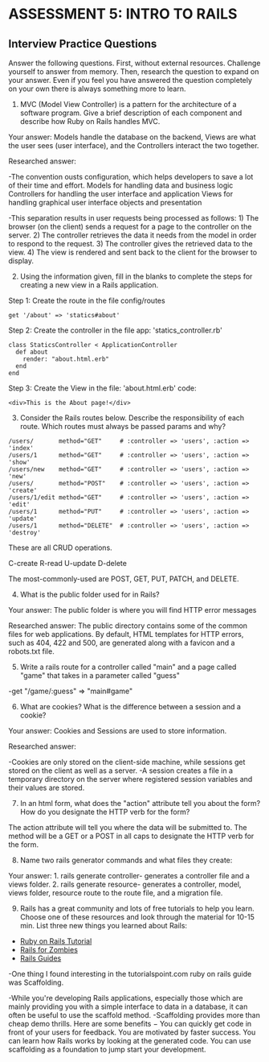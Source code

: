 # ASSESSMENT 5: INTRO TO RAILS
## Interview Practice Questions

Answer the following questions. First, without external resources. Challenge yourself to answer from memory. Then, research the question to expand on your answer. Even if you feel you have answered the question completely on your own there is always something more to learn.

1. MVC (Model View Controller) is a pattern for the architecture of a software program. Give a brief description of each component and describe how Ruby on Rails handles MVC.

  Your answer: Models handle the database on the backend, Views are what the user sees (user interface), and the Controllers interact the two together. 

  Researched answer:
  
  -The convention ousts configuration, which helps developers to save a lot of their time and effort. 
    Models for handling data and business logic
    Controllers for handling the user interface and application
    Views for handling graphical user interface objects and presentation
    
  -This separation results in user requests being processed as follows:
    1) The browser (on the client) sends a request for a page to the controller on the server.
    2) The controller retrieves the data it needs from the model in order to respond to the request.
    3) The controller gives the retrieved data to the view.
    4) The view is rendered and sent back to the client for the browser to display.



2. Using the information given, fill in the blanks to complete the steps for creating a new view in a Rails application.

  Step 1: Create the route in the file config/routes
  ```
  get '/about' => 'statics#about'
  ```

  Step 2: Create the controller in the file app: 'statics_controller.rb'
  ```
  class StaticsController < ApplicationController
    def about
      render: "about.html.erb"
    end
  end
  ```

  Step 3: Create the View in the file: 'about.html.erb'
  code:
  ```
  <div>This is the About page!</div>
  ```


3. Consider the Rails routes below. Describe the responsibility of  each route. Which routes must always be passed params and why?

```
/users/       method="GET"     # :controller => 'users', :action => 'index'
/users/1      method="GET"     # :controller => 'users', :action => 'show' 
/users/new    method="GET"     # :controller => 'users', :action => 'new'
/users/       method="POST"    # :controller => 'users', :action => 'create'
/users/1/edit method="GET"     # :controller => 'users', :action => 'edit'
/users/1      method="PUT"     # :controller => 'users', :action => 'update'
/users/1      method="DELETE"  # :controller => 'users', :action => 'destroy'
```

  These are all CRUD operations.

  C-create R-read U-update D-delete

  The most-commonly-used are POST, GET, PUT, PATCH, and DELETE. 

4. What is the public folder used for in Rails?

  Your answer: The public folder is where you will find HTTP error messages

  Researched answer: The public directory contains some of the common files for web applications. By default, HTML templates for HTTP errors, such as 404, 422 and 500, are generated along with a favicon and a robots.txt file.



5. Write a rails route for a controller called "main" and a page called "game" that takes in a parameter called "guess"

  -get "/game/:guess" => "main#game"

6. What are cookies? What is the difference between a session and a cookie?

  Your answer: Cookies and Sessions are used to store information. 

  Researched answer:
  
  -Cookies are only stored on the client-side machine, while sessions get stored on the client as well as a server.
  -A session creates a file in a temporary directory on the server where registered session variables and their values are stored.




7. In an html form, what does the "action" attribute tell you about the form? How do you designate the HTTP verb for the form?

  The action attribute will tell you where the data will be submitted to. The method will be a GET or a POST in all caps to designate the HTTP verb for the form.



8. Name two rails generator commands and what files they create:

  Your answer:
    1. rails generate controller- generates a controller file and a views folder.
    2. rails generate resource- generates a controller, model, views folder, resource route to the route file, and a migration file.

9. Rails has a great community and lots of free tutorials to help you learn. Choose one of these resources and look through the material for 10-15 min. List three new things you learned about Rails:
- [Ruby on Rails Tutorial](https://www.tutorialspoint.com/ruby-on-rails/index.htm)
- [Rails for Zombies](http://railsforzombies.org)
- [Rails Guides](http://guides.rubyonrails.org/getting_started.html)

-One thing I found interesting in the tutorialspoint.com ruby on rails guide was Scaffolding.

-While you're developing Rails applications, especially those which are mainly providing you with a simple interface to data in a database, it can often be useful to use the scaffold method.
-Scaffolding provides more than cheap demo thrills. Here are some benefits −
    You can quickly get code in front of your users for feedback.
    You are motivated by faster success.
    You can learn how Rails works by looking at the generated code.
    You can use scaffolding as a foundation to jump start your development.